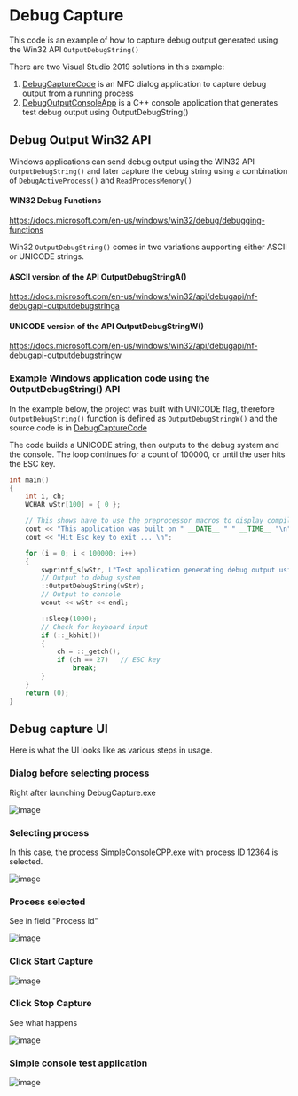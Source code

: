 # Debug Capture
This code is an example of how to capture debug output generated using the Win32 API `OutputDebugString()`

There are two Visual Studio 2019 solutions in this example:
1. [DebugCaptureCode](https://github.com/anthonykempka/DebugCapture/tree/main/DebugCaptureCode) is an MFC dialog application to capture debug output from a running process
2. [DebugOutputConsoleApp](https://github.com/anthonykempka/DebugCapture/tree/main/DebugOutputConsoleApp) is a C++ console application that generates test debug output using OutputDebugString()


## Debug Output Win32 API

Windows applications can send debug output using the WIN32 API `OutputDebugString()` and later capture the debug string using a combination of `DebugActiveProcess()` and `ReadProcessMemory()`

#### WIN32 Debug Functions
https://docs.microsoft.com/en-us/windows/win32/debug/debugging-functions 

Win32 `OutputDebugString()` comes in two variations aupporting either ASCII or UNICODE strings.

#### ASCII version of the API OutputDebugStringA()
https://docs.microsoft.com/en-us/windows/win32/api/debugapi/nf-debugapi-outputdebugstringa 

#### UNICODE version of the API OutputDebugStringW()
https://docs.microsoft.com/en-us/windows/win32/api/debugapi/nf-debugapi-outputdebugstringw 

### Example Windows application code using the OutputDebugString() API
In the example below, the project was built with UNICODE flag, therefore `OutputDebugString()` function is defined as `OutputDebugStringW()` and the source code is in [DebugCaptureCode](https://github.com/anthonykempka/DebugCapture/tree/main/DebugCaptureCode)

The code builds a UNICODE string, then outputs to the debug system and the console. The loop continues for a count of 100000, or until the user hits the ESC key.
```cpp
int main()
{
    int i, ch;
    WCHAR wStr[100] = { 0 };

    // This shows have to use the preprocessor macros to display compilation DATE and TIME
    cout << "This application was built on " __DATE__ " " __TIME__ "\n";
    cout << "Hit Esc key to exit ... \n";

    for (i = 0; i < 100000; i++)
    {
        swprintf_s(wStr, L"Test application generating debug output using OutputDebugString()  loop count (%u)", i);
        // Output to debug system
        ::OutputDebugString(wStr);
        // Output to console
        wcout << wStr << endl;

        ::Sleep(1000);
        // Check for keyboard input
        if (::_kbhit())
        {
            ch = ::_getch();
            if (ch == 27)   // ESC key
                break;
        }
    }
    return (0);
}
```


## Debug capture UI
Here is what the UI looks like as various steps in usage.

### Dialog before selecting process
Right after launching DebugCapture.exe

![image](https://user-images.githubusercontent.com/16089554/160298432-64158cfb-3c6e-4d32-9456-1dfc1a462a7b.png)

### Selecting process

In this case, the process SimpleConsoleCPP.exe with process ID 12364 is selected. 

![image](https://user-images.githubusercontent.com/16089554/160298492-a8223038-ba98-422e-ab34-bcc6bd18845d.png)

### Process selected

See in field "Process Id"

![image](https://user-images.githubusercontent.com/16089554/160298518-573104c2-a3b5-4787-8e23-56c477db1387.png)

### Click Start Capture


![image](https://user-images.githubusercontent.com/16089554/160298529-04039ecf-16ff-4d5b-af68-c9655eb4770d.png)


### Click Stop Capture

See what happens

![image](https://user-images.githubusercontent.com/16089554/160298565-25b0c771-b5ba-4697-8004-eed3600b25a8.png)

### Simple console test application

![image](https://user-images.githubusercontent.com/16089554/160298744-7ab11170-0048-43f2-96b7-78d67c2d3950.png)





